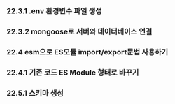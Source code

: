 ### 22.3.1 .env 환경변수 파일 생성

### 22.3.2 mongoose로 서버와 데이터베이스 연결

### 22.4 esm으로 ES모듈 import/export문법 사용하기

### 22.4.1 기존 코드 ES Module 형태로 바꾸기

### 22.5.1 스키마 생성
